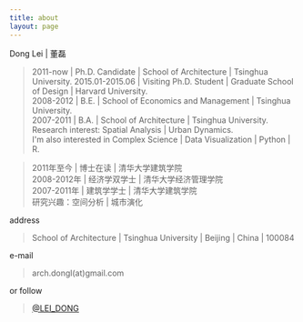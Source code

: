 ```yaml
---
title: about
layout: page
---
```


Dong Lei | 董磊

> 2011-now | Ph.D. Candidate | School of Architecture | Tsinghua University.
> 2015.01-2015.06 | Visiting Ph.D. Student | Graduate School of Design | Harvard University.  
> 2008-2012 | B.E. | School of Economics and Management | Tsinghua University.  
> 2007-2011 | B.A. | School of Architecture | Tsinghua University.  
> Research interest: Spatial Analysis | Urban Dynamics.  
> I'm also interested in Complex Science | Data Visualization | Python | R.

>2011年至今 | 博士在读 | 清华大学建筑学院  
2008-2012年 | 经济学双学士 | 清华大学经济管理学院  
2007-2011年 | 建筑学学士 | 清华大学建筑学院  
研究兴趣：空间分析 | 城市演化

address 

> School of Architecture | Tsinghua University | Beijing | China | 100084

e-mail 

> arch.dongl(at)gmail.com

or follow 

> [@LEI_DONG](http://weibo.com/u/1995374987)

